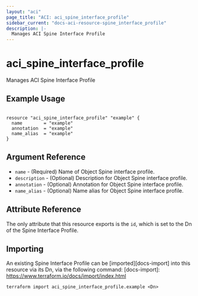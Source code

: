```yaml
---
layout: "aci"
page_title: "ACI: aci_spine_interface_profile"
sidebar_current: "docs-aci-resource-spine_interface_profile"
description: |-
  Manages ACI Spine Interface Profile
---
```


# aci_spine_interface_profile #
Manages ACI Spine Interface Profile

## Example Usage ##

```hcl

resource "aci_spine_interface_profile" "example" {
  name        = "example"
  annotation  = "example"
  name_alias  = "example"
}

```


## Argument Reference ##
* `name` - (Required) Name of Object Spine interface profile.
* `description` - (Optional) Description for Object Spine interface profile.
* `annotation` - (Optional) Annotation for Object Spine interface profile.
* `name_alias` - (Optional) Name alias for Object Spine interface profile.



## Attribute Reference

The only attribute that this resource exports is the `id`, which is set to the
Dn of the Spine Interface Profile.

## Importing ##

An existing Spine Interface Profile can be [imported][docs-import] into this resource via its Dn, via the following command:
[docs-import]: https://www.terraform.io/docs/import/index.html


```
terraform import aci_spine_interface_profile.example <Dn>
```